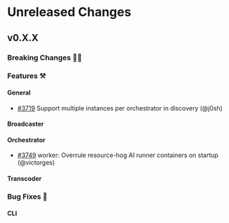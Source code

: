 # Unreleased Changes

## v0.X.X

### Breaking Changes 🚨🚨

### Features ⚒

#### General

* [#3719](https://github.com/livepeer/go-livepeer/pull/3719) Support multiple instances per orchestrator in discovery (@j0sh)

#### Broadcaster

#### Orchestrator

* [#3749](https://github.com/livepeer/go-livepeer/pull/3749) worker: Overrule resource-hog AI runner containers on startup (@victorges)

#### Transcoder

### Bug Fixes 🐞

#### CLI
